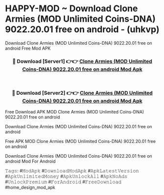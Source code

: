 # HAPPY-MOD ~ Download Clone Armies (MOD Unlimited Coins-DNA) 9022.20.01 free on android - (uhkvp)
Download Clone Armies (MOD Unlimited Coins-DNA) 9022.20.01 free on android Free Mod APK

<div align="center">
<h3>🔴 Download [Server1] 👉👉 <a href="https://apk-comot.site?title=Clone_Armies_(MOD_Unlimited_Coins-DNA)_9022.20.01_free_on_android">Clone Armies (MOD Unlimited Coins-DNA) 9022.20.01 free on android Mod Apk</a></h3><br>

<h3>🔴 Download [Server2] 👉👉 <a href="https://apk-comot.site?title=Clone_Armies_(MOD_Unlimited_Coins-DNA)_9022.20.01_free_on_android">Clone Armies (MOD Unlimited Coins-DNA) 9022.20.01 free on android Mod Apk</a></h3>
</div>


Free Download APK MOD Clone Armies (MOD Unlimited Coins-DNA) 9022.20.01 free on android

Download Clone Armies (MOD Unlimited Coins-DNA) 9022.20.01 free on android 

Free APK MOD Clone Armies (MOD Unlimited Coins-DNA) 9022.20.01 free on android 

Download Clone Armies (MOD Unlimited Coins-DNA) 9022.20.01 free on android Mod For Android

𝚃𝚊𝚐𝚜: #𝙼𝚘𝚍𝙰𝚙𝚔 #𝙳𝚘𝚠𝚗𝚕𝚘𝚊𝚍𝙼𝚘𝚍𝙰𝚙𝚔 #𝙰𝚙𝚔𝙻𝚊𝚝𝚎𝚜𝚝𝚅𝚎𝚛𝚜𝚒𝚘𝚗 #𝙰𝚙𝚔𝚄𝚗𝚕𝚒𝚖𝚒𝚝𝚎𝚍𝙼𝚘𝚗𝚎𝚢 #𝙰𝚙𝚔𝚄𝚗𝚕𝚘𝚌𝚔𝙰𝚕𝚕 #𝙰𝚙𝚔𝙽𝚘𝙰𝚍𝚜 #𝚄𝚗𝚕𝚘𝚌𝚔𝙿𝚛𝚎𝚖𝚒𝚞𝚖 #𝙵𝚘𝚛𝙰𝚗𝚍𝚛𝚘𝚒𝚍 #𝙵𝚛𝚎𝚎𝙳𝚘𝚠𝚗𝚕𝚘𝚊𝚍 #home_design_mod_apk